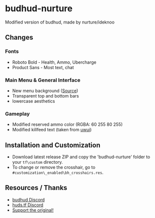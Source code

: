 # budhud-nurture
Modified version of budhud, made by nurture/ideknoo

## Changes
### Fonts
* Roboto Bold - Health, Ammo, Ubercharge
* Product Sans - Most text, chat

### Main Menu & General Interface
* New menu background (<a href="https://www.pixiv.net/en/artworks/100110793">Source</a>)
* Transparent top and bottom bars
* lowercase aesthetics

### Gameplay
* Modified reserved ammo color (RGBA: 60 255 80 255)
* Modified killfeed text (taken from <a href="https://github.com/Pigby/uwui">uwui</a>)

## Installation and Customization
* Download latest release ZIP and copy the 'budhud-nurture' folder to your `tf\custom` directory.
* To change or remove the crosshair, go to `#customization\_enabled\bh_crosshairs.res`.

## Resources / Thanks
* <a href="https://discord.gg/PTWkt3h">budhud Discord</a>
* <a href="https://discord.com/invite/Hz3Q4Z8">huds.tf Discord</a>
* <a href="https://github.com/rbjaxter/budhud">Support the original!</a>
